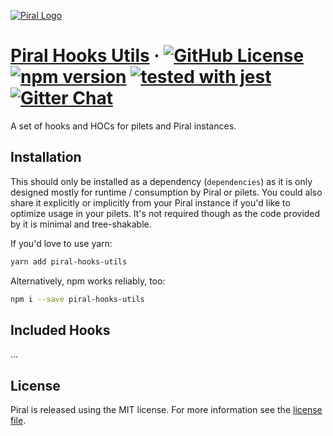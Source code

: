[![Piral Logo](https://github.com/smapiot/piral/raw/main/docs/assets/logo.png)](https://piral.io)

# [Piral Hooks Utils](https://piral.io) &middot; [![GitHub License](https://img.shields.io/badge/license-MIT-blue.svg)](https://github.com/smapiot/piral/blob/main/LICENSE) [![npm version](https://img.shields.io/npm/v/piral-hooks-utils.svg?style=flat)](https://www.npmjs.com/package/piral-hooks-utils) [![tested with jest](https://img.shields.io/badge/tested_with-jest-99424f.svg)](https://jestjs.io) [![Gitter Chat](https://badges.gitter.im/gitterHQ/gitter.png)](https://gitter.im/piral-io/community)

A set of hooks and HOCs for pilets and Piral instances.

## Installation

This should only be installed as a dependency (`dependencies`) as it is only designed mostly for runtime / consumption by Piral or pilets. You could also share it explicitly or implicitly from your Piral instance if you'd like to optimize usage in your pilets. It's not required though as the code provided by it is minimal and tree-shakable.

If you'd love to use yarn:

```sh
yarn add piral-hooks-utils
```

Alternatively, npm works reliably, too:

```sh
npm i --save piral-hooks-utils
```

## Included Hooks

...

## License

Piral is released using the MIT license. For more information see the [license file](./LICENSE).
